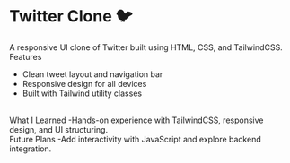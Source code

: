 # Twitter Clone 🐦
A responsive UI clone of Twitter built using HTML, CSS, and TailwindCSS.
Features
- Clean tweet layout and navigation bar
- Responsive design for all devices
- Built with Tailwind utility classes
<br>
What I Learned
-Hands-on experience with TailwindCSS, responsive design, and UI structuring.
<br>
Future Plans
-Add interactivity with JavaScript and explore backend integration.
